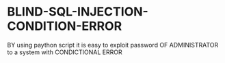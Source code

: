 # BLIND-SQL-INJECTION-CONDITION-ERROR
BY using paython script it is easy to exploit password OF ADMINISTRATOR  to a system with CONDICTIONAL ERROR

